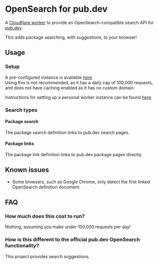 # OpenSearch for pub.dev

A [Cloudflare worker](https://workers.cloudflare.com) to provide an OpenSearch-compatible search API for
[pub.dev](https://pub.dev).

This adds package searching, with suggestions, to your browser!

## Usage

### Setup

A pre-configured instance is available [here](https://pubsearch.hacker1024.workers.dev).  
Using this is not recommended, as it has a daily cap of 100,000 requests, and does not have caching enabled as it has no
custom domain.

Instructions for setting up a personal worker instance can be found
[here](https://developers.cloudflare.com/workers/get-started/guide).

### Search types

#### Package search

The package search definition links to pub.dev search pages.

#### Package links

The package link definition links to pub.dev package pages directly.

## Known issues

- Some browsers, such as Google Chrome, only detect the first linked OpenSearch definition document.

## FAQ

### How much does this cost to run?  
  Nothing, assuming you make under 100,000 requests per day!

### How is this different to the official pub.dev OpenSearch functionality? ###  
  This project provides search suggestions.
